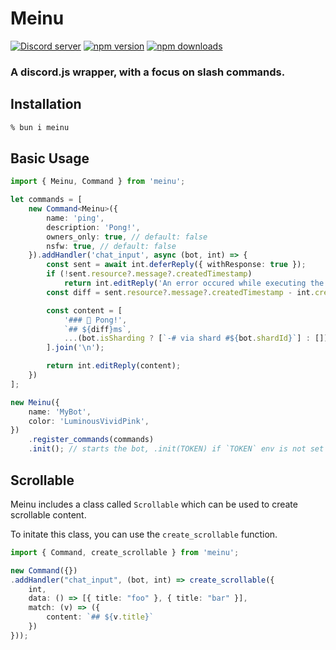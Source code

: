 # Meinu

<a href="https://discord.gg/bMFPpxtMTe"><img src="https://img.shields.io/discord/977286501756968971?color=5865F2&logo=discord&logoColor=white" alt="Discord server" /></a>
<a href="https://www.npmjs.com/package/meinu"><img src="https://img.shields.io/npm/v/meinu?maxAge=3600" alt="npm version" /></a>
<a href="https://www.npmjs.com/package/meinu"><img src="https://img.shields.io/npm/dt/meinu.svg?maxAge=3600" alt="npm downloads" /></a>

### A discord.js wrapper, with a focus on slash commands.

## Installation

```zsh
% bun i meinu
```

## Basic Usage

```ts
import { Meinu, Command } from 'meinu';

let commands = [
	new Command<Meinu>({
		name: 'ping',
		description: 'Pong!',
		owners_only: true, // default: false
		nsfw: true, // default: false
	}).addHandler('chat_input', async (bot, int) => {
		const sent = await int.deferReply({ withResponse: true });
		if (!sent.resource?.message?.createdTimestamp)
			return int.editReply('An error occured while executing the command.');
		const diff = sent.resource?.message?.createdTimestamp - int.createdTimestamp;

		const content = [
			'### 🏓 Pong!',
			`## ${diff}ms`,
			...(bot.isSharding ? [`-# via shard #${bot.shardId}`] : []),
		].join('\n');

		return int.editReply(content);
	})
];

new Meinu({
	name: 'MyBot',
	color: 'LuminousVividPink',
})
	.register_commands(commands)
	.init(); // starts the bot, .init(TOKEN) if `TOKEN` env is not set
```

## Scrollable
Meinu includes a class called `Scrollable` which can be used to create scrollable content.

To initate this class, you can use the `create_scrollable` function.

```ts
import { Command, create_scrollable } from 'meinu';

new Command({})
.addHandler("chat_input", (bot, int) => create_scrollable({
	int,
	data: () => [{ title: "foo" }, { title: "bar" }],
	match: (v) => ({
    	content: `## ${v.title}`
  	})
}));
```
